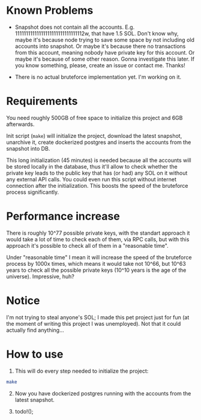 # Known Problems

* Snapshot does not contain all the accounts. E.g. 11111111111111111111111111111112w, that have 1.5 SOL. Don't know why, maybe it's because 
node trying to save some space by not including old accounts into snapshot. 
Or maybe it's because there no transactions from this account, 
meaning nobody have private key for this account. 
Or maybe it's because of some other reason. Gonna investigate this later. 
If you know something, please, create an issue or contact me. Thanks!

* There is no actual bruteforce implementation yet. I'm working on it.


# Requirements

You need roughly 500GB of free space to initialize this project and 6GB afterwards.

Init script (`make`) will initialize the project, download the latest snapshot, unarchive it, create dockerized postgres
and inserts the accounts from the snapshot into DB.

This long initialization (45 minutes) is needed because all the accounts will be stored locally in the database,
thus it'll allow to check whether the private key leads to the public key that has (or had) any SOL on it without
any external API calls. You could even run this script without internet connection after the initialization.
This boosts the speed of the bruteforce process significantly.

# Performance increase

There is roughly 10^77 possible private keys, with the standart approach it would take a lot of time to check
each of them, via RPC calls, but with this approach it's possible to check all of them in a "reasonable time".

Under "reasonable time" I mean it will increase the speed of the bruteforce process by 1000x times, which means it would 
take not 10^66, but 10^63 years to check all the possible private keys (10^10 years is the age of the universe). Impressive, huh?

# Notice 
I'm not trying to steal anyone's SOL; I made this pet project just for fun (at the moment of writing this project I was unemployed). 
Not that it could actually find anything...


# How to use

1. This will do every step needed to initialize the project:
```bash
make
```

2. Now you have dockerized postgres running with the accounts from the latest snapshot.

3. todo!();
